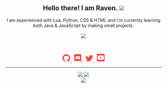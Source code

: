 <h2 align="center">
    Hello there! I am <strong>Raven</strong>. <img src="https://raw.githubusercontent.com/MartinHeinz/MartinHeinz/master/wave.gif" width="30px">
</h2>
<p align="center">
    I am experienced with Lua, Python, CSS & HTML and I'm currently learning both Java & JavaScript by making small projects.
<br>
<br>
<a href="https://github.com/EthanMcDonagh/">
        <img src="https://komarev.com/ghpvc/?username=EthanMcDonagh&color=red" />
  </a> 
</p>
&nbsp;
<p align="center">
    <a href="https://github.com/EthanMcDonagh/">
        <img src="./assets/icons/other/github-solid.svg/" width="25px" />
    </a>
    &nbsp;
    <a href="https://discord.com/users/615158274823684146">
        <img src="./assets/icons/other/discord-solid.svg/" width="25px" />
    </a>
    &nbsp;
    <a href="https://twitter.com/realravenx/">
        <img src="./assets/icons/other/twitter-solid.svg/" width="25px" />
    </a>
    &nbsp;
    <a href="https://www.youtube.com/channel/UCBMRlppVfrEzAd0z_WhO7Cw">
        <img src="./assets/icons/other/youtube-solid.svg/" width="25px" />
    </a>
    
</p>
<hr/>
<p align="center">
    <a href="https://github.com/EthanMcDonagh/">
        <img src="https://github-readme-streak-stats.herokuapp.com?user=EthanMcDonagh&hide_border=true&background=0D1117&currStreakLabel=FFFFFF&sideLabels=FFFFFF&currStreakNum=FFFFFF&dates=FFFFFF&sideNums=FFFFFF&fire=f04848&ring=f04848&stroke=FFFFFFFF)](https://git.io/streak-stats" />
  </a> 
  <a href="https://github.com/EthanMcDonagh/">
        <img src="https://github-readme-stats.vercel.app/api?username=EthanMcDonagh&show_icons=true&theme=gruvbox" />
  </a> 
<br>
<a href="https://github.com/EthanMcDonagh/">
        <img src="https://github-readme-stats.vercel.app/api/top-langs/?username=EthanMcDonagh&theme=gruvbox&langs_count=8&layout=compact" />
  </a> 
<br>
</p>

